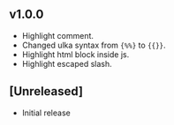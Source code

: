 ## v1.0.0

- Highlight comment.
- Changed ulka syntax from `{%%}` to `{{}}`.
- Highlight html block inside js.
- Highlight escaped slash.

## [Unreleased]

- Initial release
